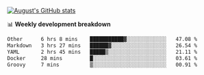 
[![August's GitHub stats](https://github-readme-stats.vercel.app/api?username=zou-weidong&show_icons=true&theme=radical)](https://github.com/zou-weidong)


📊 **Weekly development breakdown**
<!--START_SECTION:waka-->

```txt
Other      6 hrs 8 mins    ███████████▓░░░░░░░░░░░░░   47.08 %
Markdown   3 hrs 27 mins   ██████▓░░░░░░░░░░░░░░░░░░   26.54 %
YAML       2 hrs 45 mins   █████▒░░░░░░░░░░░░░░░░░░░   21.11 %
Docker     28 mins         █░░░░░░░░░░░░░░░░░░░░░░░░   03.61 %
Groovy     7 mins          ▒░░░░░░░░░░░░░░░░░░░░░░░░   00.91 %
```

<!--END_SECTION:waka-->
